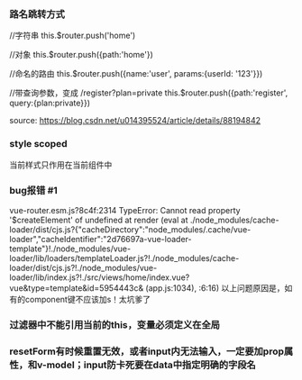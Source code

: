 ### 路名跳转方式

//字符串
this.$router.push('home')

//对象
this.$router.push({path:'home'})

//命名的路由
this.$router.push({name:'user', params:{userId: '123'}})

//带查询参数，变成 /register?plan=private
this.$router.push({path:'register', query:{plan:private}})

source: https://blog.csdn.net/u014395524/article/details/88194842


### style scoped
当前样式只作用在当前组件中


### bug报错 #1
vue-router.esm.js?8c4f:2314 TypeError: Cannot read property '$createElement' of undefined
    at render (eval at ./node_modules/cache-loader/dist/cjs.js?{"cacheDirectory":"node_modules/.cache/vue-loader","cacheIdentifier":"2d76697a-vue-loader-template"}!./node_modules/vue-loader/lib/loaders/templateLoader.js?!./node_modules/cache-loader/dist/cjs.js?!./node_modules/vue-loader/lib/index.js?!./src/views/home/index.vue?vue&type=template&id=5954443c& (app.js:1034), <anonymous>:6:16)
以上问题原因是，如有的component键不应该加s！太坑爹了


### 过滤器中不能引用当前的this，变量必须定义在全局

### resetForm有时候重置无效，或者input内无法输入，一定要加prop属性，和v-model；input防卡死要在data中指定明确的字段名
